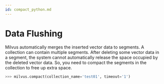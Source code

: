 ```yaml
---
id: compact_python.md
---
```


# Data Flushing

Milvus automatically merges the inserted vector data to segments. A collection can contain multiple segments. After deleting some vector data in a segment, the system cannot automatically release the space occupied by the deleted vector data. So, you need to compact the segments in the collection to free up extra space.

```python
>>> milvus.compact(collection_name='test01', timeout='1')
```